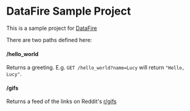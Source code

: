 # DataFire Sample Project

This is a sample project for [DataFire](https://github.com/DataFire/DataFire)

There are two paths defined here:

#### /hello_world

Returns a greeting. E.g. `GET /hello_world?name=Lucy` will return `"Hello, Lucy"`.

#### /gifs

Returns a feed of the links on Reddit's [r/gifs](https://www.reddit.com/r/gifs/)

